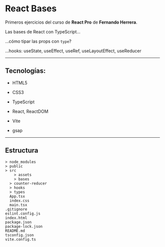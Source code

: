 # React Bases

Primeros ejercicios del curso de **React Pro** de **Fernando Herrera**.

Las bases de React con TypeScript...

...cómo tipar las props con `type`?

...hooks: useState, useEffect, useRef, useLayoutEffect, useReducer

---

## Tecnologías:

- HTML5

- CSS3

- TypeScript

- React, ReactDOM

- Vite

- gsap

---

## Estructura

```
> node_modules
> public
> src
    > assets
    > bases
  > counter-reducer
  > hooks
  > types
  App.tsx
  index.css
  main.tsx
.gitignore
eslint.config.js
index.html
package.json
package-lock.json
README.md
tsconfig.json
vite.config.ts
```